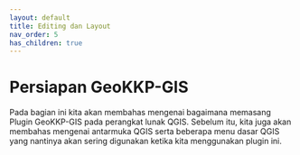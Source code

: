 ```yaml
---
layout: default
title: Editing dan Layout
nav_order: 5
has_children: true
---
```


# Persiapan GeoKKP-GIS

Pada bagian ini kita akan membahas mengenai bagaimana memasang Plugin GeoKKP-GIS pada perangkat lunak QGIS. Sebelum itu, kita juga akan membahas mengenai antarmuka QGIS serta beberapa menu dasar QGIS yang nantinya akan sering digunakan ketika kita menggunakan plugin ini. 


